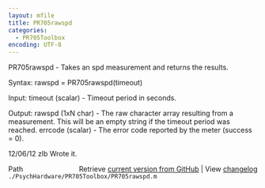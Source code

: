 ```yaml
---
layout: mfile
title: PR705rawspd
categories:
  - PR705Toolbox
encoding: UTF-8
---
```


PR705rawspd - Takes an spd measurement and returns the results.

Syntax:
rawspd = PR705rawspd(timeout)

Input:
timeout (scalar) - Timeout period in seconds.

Output:
rawspd (1xN char) - The raw character array resulting from a measurement.
This will be an empty string if the timeout period was reached.
errcode (scalar) - The error code reported by the meter (success = 0).

12/06/12   zlb   Wrote it.


<div class="code_header" style="text-align:right;">
  <span style="float:left;">Path&nbsp;&nbsp;</span> <span class="counter">Retrieve <a href=
  "https://raw.github.com/Psychtoolbox-3/Psychtoolbox-3/beta/./PsychHardware/PR705Toolbox/PR705rawspd.m">current version from GitHub</a> | View <a href=
  "https://github.com/Psychtoolbox-3/Psychtoolbox-3/commits/beta/./PsychHardware/PR705Toolbox/PR705rawspd.m">changelog</a></span>
</div>
<div class="code">
  <code>./PsychHardware/PR705Toolbox/PR705rawspd.m</code>
</div>
